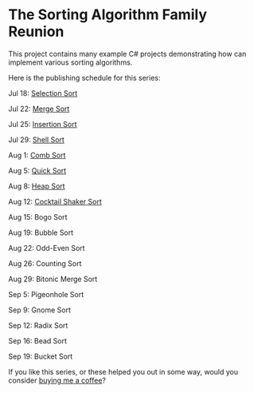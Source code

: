 # The Sorting Algorithm Family Reunion

This project contains many example C# projects demonstrating how can implement various sorting algorithms.

Here is the publishing schedule for this series:

Jul 18: [Selection Sort](https://exceptionnotfound.net/selection-sort-csharp-the-sorting-algorithm-family-reunion/)

Jul 22: [Merge Sort](https://exceptionnotfound.net/merge-sort-csharp-the-sorting-algorithm-family-reunion/)

Jul 25: [Insertion Sort](https://exceptionnotfound.net/insertion-sort-csharp-the-sorting-algorithm-family-reunion/)

Jul 29: [Shell Sort](https://exceptionnotfound.net/shell-sort-csharp-the-sorting-algorithm-family-reunion/)

Aug 1: [Comb Sort](https://exceptionnotfound.net/comb-sort-csharp-the-sorting-algorithm-family-reunion/)

Aug 5: [Quick Sort](https://exceptionnotfound.net/quick-sort-csharp-the-sorting-algorithm-family-reunion/)

Aug 8: [Heap Sort](https://exceptionnotfound.net/heap-sort-csharp-the-sorting-algorithm-family-reunion/)

Aug 12: [Cocktail Shaker Sort](https://exceptionnotfound.net/cocktail-shaker-sort-csharp-the-sorting-algorithm-family-reunion/)

Aug 15: Bogo Sort

Aug 19: Bubble Sort

Aug 22: Odd-Even Sort

Aug 26: Counting Sort

Aug 29: Bitonic Merge Sort

Sep 5: Pigeonhole Sort

Sep 9: Gnome Sort

Sep 12: Radix Sort

Sep 16: Bead Sort

Sep 19: Bucket Sort

If you like this series, or these helped you out in some way, would you consider [buying me a coffee](https://www.buymeacoffee.com/exceptionnotfnd)?
